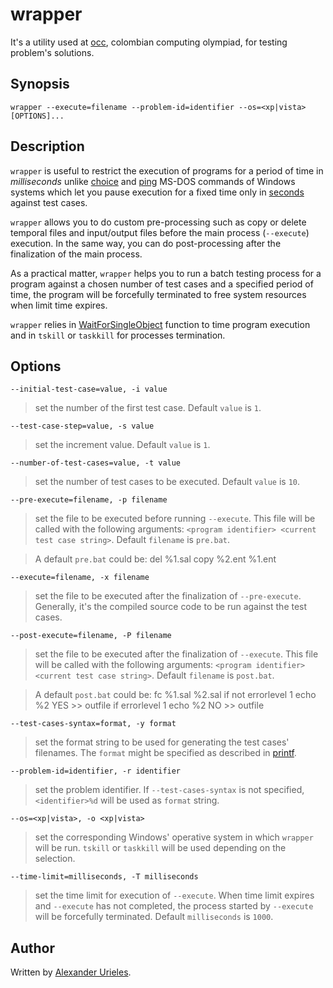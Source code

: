 # wrapper #

It's a utility used at [occ], colombian computing olympiad, for testing problem's solutions.

[occ]: http://olimpia.uan.edu.co/olimpiadas/public/frameset.jsp

## Synopsis ##

    wrapper --execute=filename --problem-id=identifier --os=<xp|vista> [OPTIONS]...

## Description ##

`wrapper` is useful to restrict the execution of programs for a period of time in _milliseconds_ unlike [choice] and [ping] MS-DOS commands of Windows systems which let you pause execution for a fixed time only in [seconds][delays] against test cases.

[delays]: http://www.allenware.com/icsw/icswref.htm#WaitsFixed
[choice]: http://www.allenware.com/icsw/icswref.htm#WaitsFixedChoice
[ping]: http://www.allenware.com/icsw/icswref.htm#WaitsFixedPing

`wrapper` allows you to do custom pre-processing such as copy or delete temporal files and input/output files before the main process (`--execute`) execution. In the same way, you can do post-processing after the finalization of the main process.

As a practical matter, `wrapper` helps you to run a batch testing process for a program against a chosen number of test cases and a specified period of time, the program will be forcefully terminated to free system resources when limit time expires.

`wrapper` relies in [WaitForSingleObject] function to time program execution and in `tskill` or `taskkill` for processes termination.

[WaitForSingleObject]: http://msdn.microsoft.com/en-us/library/bb202783.aspx

## Options ##

    --initial-test-case=value, -i value
> set the number of the first test case. Default `value`  is `1`.

    --test-case-step=value, -s value
> set the increment value. Default `value` is `1`.

    --number-of-test-cases=value, -t value
> set the number of test cases to be executed. Default `value` is `10`.

    --pre-execute=filename, -p filename
> set the file to be executed before running `--execute`. This file will be called with the following arguments: `<program identifier> <current test case string>`. Default `filename` is `pre.bat`.

> A default `pre.bat` could be:
>     del %1.sal
>     copy %2.ent %1.ent

    --execute=filename, -x filename
> set the file to be executed after the finalization of `--pre-execute`. Generally, it's the compiled source code to be run against the test cases.

    --post-execute=filename, -P filename
> set the file to be executed after the finalization of `--execute`. This file will be called with the following arguments: `<program identifier> <current test case string>`. Default `filename` is `post.bat`.

> A default `post.bat` could be:
>    fc %1.sal %2.sal
>    if not errorlevel 1 echo %2 YES >> outfile
>    if errorlevel 1 echo %2 NO >> outfile

    --test-cases-syntax=format, -y format
> set the format string to be used for generating the test cases' filenames. The `format` might be specified as described in [printf].

[printf]: http://www.cppreference.com/wiki/c/io/printf

    --problem-id=identifier, -r identifier
> set the problem identifier. If `--test-cases-syntax` is not specified, `<identifier>%d` will be used as `format` string.

    --os=<xp|vista>, -o <xp|vista>
> set the corresponding Windows' operative system in which `wrapper` will be run. `tskill` or `taskkill` will be used depending on the selection.

    --time-limit=milliseconds, -T milliseconds
> set the time limit for execution of `--execute`. When time limit expires and `--execute` has not completed, the process started by `--execute` will be forcefully terminated. Default `milliseconds` is `1000`.

## Author ##

Written by [Alexander Urieles][aeurielesn].

[aeurielesn]: http://github.com/aeurielesn
